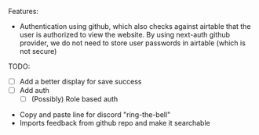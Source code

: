 
Features:
- Authentication using github, which also checks against airtable that the user is authorized to view the website. By using next-auth github provider, we do not need to store user passwords in airtable (which is not secure)

TODO: 
- [ ] Add a better display for save success
- [ ] Add auth
  - [ ] (Possibly) Role based auth
- Copy and paste line for discord "ring-the-bell"
- Imports feedback from github repo and make it searchable 